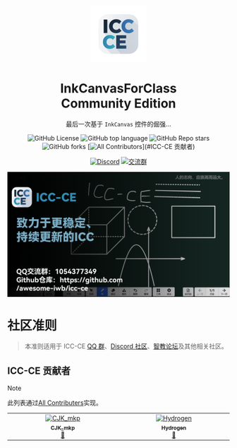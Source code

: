 <div align="center">

<img src="icc.png" width="128">

# InkCanvasForClass<br/>Community Edition

最后一次基于 `InkCanvas` 控件的倔强...

![GitHub License](https://img.shields.io/github/license/InkCanvasForClass/community)
![GitHub top language](https://img.shields.io/github/languages/top/InkCanvasForClass/community)
![GitHub Repo stars](https://img.shields.io/github/stars/InkCanvasForClass/community)
![GitHub forks](https://img.shields.io/github/forks/InkCanvasForClass/community)
[![All Contributors](https://img.shields.io/github/all-contributors/InkCanvasForClass/community?color)](#ICC-CE 贡献者)

[![Discord](https://img.shields.io/discord/1383039050184917053?label=Discord&logo=discord)](https://discord.gg/ahj7eJWhEG)
[![交流群](https://img.shields.io/badge/-1054377349-white?logo=qq&label=QQ)](https://qm.qq.com/q/qo32AclNh6)

<img src="Images/icc ce.png" width="2048">

</div>

# 社区准则

> 本准则适用于 ICC-CE [QQ 群](https://qm.qq.com/q/qo32AclNh6)、[Discord 社区](https://discord.gg/ahj7eJWhEG)、[智教论坛](https://forum.smart-teach.cn/t/icc-ce)及其他相关社区。



## ICC-CE 贡献者
> [!NOTE]
>
> 此列表通过[All Contributers](https://allcontributors.org/)实现。

<!-- ALL-CONTRIBUTORS-LIST:START - Do not remove or modify this section -->
<!-- prettier-ignore-start -->
<!-- markdownlint-disable -->
<table>
  <tbody>
    <tr>
      <td align="center" valign="top" width="14.28%"><a href="https://github.com/CJKmkp"><img src="https://avatars.githubusercontent.com/u/113243675?v=4?s=100" width="100px;" alt="CJK_mkp"/><br /><sub><b>CJK_mkp</b></sub></a><br /><a href="#maintenance-CJKmkp" title="Maintenance">🚧</a></td>
      <td align="center" valign="top" width="14.28%"><a href="https://github.com/Hydro11451"><img src="https://avatars.githubusercontent.com/u/214308559?v=4?s=100" width="100px;" alt="Hydrogen"/><br /><sub><b>Hydrogen</b></sub></a><br /><a href="#maintenance-Hydro11451" title="Maintenance">🚧</a></td>
    </tr>
  </tbody>
</table>

<!-- markdownlint-restore -->
<!-- prettier-ignore-end -->

<!-- ALL-CONTRIBUTORS-LIST:END -->
